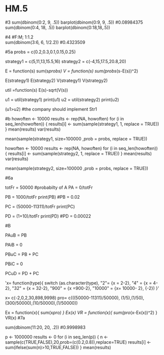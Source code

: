 # HM.5


#3
sum(dbinom(0:2, 9, .5))
barplot(dbinom(0:9, 9, .5))
#0.08984375
sum(dbinom(0:4, 18, .5))
barplot(dbinom(0:18,18,.5))

#4
#F:M; 1:1.2  
sum(dbinom(3:6, 6, 1/2.2))
#0.4323509

#5a
probs = c(0.2,0.3,0.1,0.15,0.25)

strategy1 = c(5,11,13,15.5,16)
strategy2 = c(-4,15,17.5,20.8,20)

E = function(s) sum(s*probs)
V = function(s) sum(probs*(s-E(s))^2)

E(strategy1)
E(strategy2)
V(strategy1)
V(strategy2)

util =function(s) E(s)-sqrt(V(s))

u1 = util(strategy1)
print(u1)
u2 = util(strategy2)
print(u2)

(u1>u2)
#the company should implement Str1 

#b
howoften <- 10000
results <- rep(NA, howoften)
for (i in seq_len(howoften)) {
  results[i] <- sum(sample(strategy1, 1, replace = TRUE))
}
mean(results)
var(results)

mean(sample(strategy1, size=100000 ,prob = probs, replace = TRUE))

howoften <- 10000
results <- rep(NA, howoften)
for (i in seq_len(howoften)) {
  results[i] <- sum(sample(strategy2, 1, replace = TRUE))
}
mean(results)
var(results)

mean(sample(strategy2, size=100000 ,prob = probs, replace = TRUE))

#6a

totFr = 50000
#probabilty of A
PA = 0/totFr


PB = 1000/totFr
print(PB)
#PB = 0.02

PC = (50000-11311)/totFr
print(PC)

PD = (1+10)/totFr
print(PD)
#PD = 0.00022

#B

PAuB = PB

PAiB = 0

PBuC = PB + PC

PBiC = 0 

PCuD = PD + PC


'x= function(type){
  switch (as.character(type),
          "2"= {x = 2-2},
          "4" = {x = 4-2},
          "32" = {x = 32-2},
          "900" = {x =900-2},
          "10000" = {x= 10000- 2},
          {-2})
}'

x= c(-2,0,2,30,898,9998)
pro= c(((50000-11311)/50000), (1/5),(1/50), (300/50000),(10/50000),(1/50000))

Ex = function(x){
  sum(x*pro)
}
Ex(x)
VR = function(x){
  sum(pro*(x-Ex(x))^2)
}
VR(x)
#7a

sum(dbinom(11:20, 20, .2))
#0.9998983

p <- 1000000
results <- 0
for (i in seq_len(p)) {
  n <- sample(c(TRUE,FALSE),20,prob=(c(0.2,0.8)),replace=TRUE)
  results[i] <- sum(ifelse(sum(n)>10,TRUE,FALSE))
}
mean(results)


